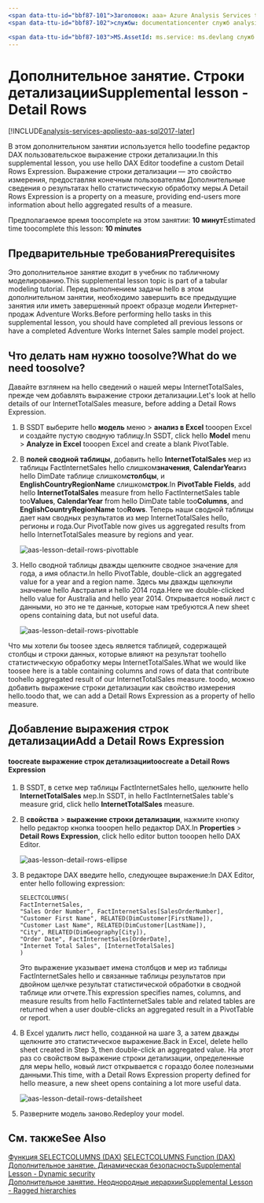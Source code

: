 ```yaml
---
<span data-ttu-id="bbf87-101">Заголовок: aaa» Azure Analysis Services tutorial дополнительного занятия: строки детализации | Документы Microsoft» Описание: описание, как toocreate a выражение строки детализации в hello Azure Analysis Services tutorial.</span><span class="sxs-lookup"><span data-stu-id="bbf87-101">title: aaa"Azure Analysis Services tutorial supplemental lesson: Detail Rows | Microsoft Docs" description: Describes how toocreate a Detail Rows Expression in hello Azure Analysis Services tutorial.</span></span>
<span data-ttu-id="bbf87-102">службы: documentationcenter служб analysis services: '' Автор: диспетчер minewiskan: редактор erikre: '' теги: ''</span><span class="sxs-lookup"><span data-stu-id="bbf87-102">services: analysis-services documentationcenter: '' author: minewiskan manager: erikre editor: '' tags: ''</span></span>

<span data-ttu-id="bbf87-103">MS.AssetId: ms.service: ms.devlang служб analysis services: н/д ms.topic: get-started-article ms.tgt_pltfrm: ms.workload н/д: н/д ms.date: 26/05/2017 ms.author: owend</span><span class="sxs-lookup"><span data-stu-id="bbf87-103">ms.assetid: ms.service: analysis-services ms.devlang: NA ms.topic: get-started-article ms.tgt_pltfrm: NA ms.workload: na ms.date: 05/26/2017 ms.author: owend</span></span>
---
```

# <a name="supplemental-lesson---detail-rows"></a><span data-ttu-id="bbf87-104">Дополнительное занятие. Строки детализации</span><span class="sxs-lookup"><span data-stu-id="bbf87-104">Supplemental lesson - Detail Rows</span></span>

[!INCLUDE[analysis-services-appliesto-aas-sql2017-later](../../../includes/analysis-services-appliesto-aas-sql2017-later.md)]

<span data-ttu-id="bbf87-105">В этом дополнительном занятии используется hello toodefine редактор DAX пользовательское выражение строки детализации.</span><span class="sxs-lookup"><span data-stu-id="bbf87-105">In this supplemental lesson, you use hello DAX Editor toodefine a custom Detail Rows Expression.</span></span> <span data-ttu-id="bbf87-106">Выражение строки детализации — это свойство измерения, предоставляя конечным пользователям Дополнительные сведения о результатах hello статистическую обработку меры.</span><span class="sxs-lookup"><span data-stu-id="bbf87-106">A Detail Rows Expression is a property on a measure, providing end-users more information about hello aggregated results of a measure.</span></span> 
  
<span data-ttu-id="bbf87-107">Предполагаемое время toocomplete на этом занятии: **10 минут**</span><span class="sxs-lookup"><span data-stu-id="bbf87-107">Estimated time toocomplete this lesson: **10 minutes**</span></span>  
  
## <a name="prerequisites"></a><span data-ttu-id="bbf87-108">Предварительные требования</span><span class="sxs-lookup"><span data-stu-id="bbf87-108">Prerequisites</span></span>  
<span data-ttu-id="bbf87-109">Это дополнительное занятие входит в учебник по табличному моделированию.</span><span class="sxs-lookup"><span data-stu-id="bbf87-109">This supplemental lesson topic is part of a tabular modeling tutorial.</span></span> <span data-ttu-id="bbf87-110">Перед выполнением задачи hello в этом дополнительном занятии, необходимо завершить все предыдущие занятия или иметь завершенный проект образце модели Интернет-продаж Adventure Works.</span><span class="sxs-lookup"><span data-stu-id="bbf87-110">Before performing hello tasks in this supplemental lesson, you should have completed all previous lessons or have a completed Adventure Works Internet Sales sample model project.</span></span>  
  
## <a name="what-do-we-need-toosolve"></a><span data-ttu-id="bbf87-111">Что делать нам нужно toosolve?</span><span class="sxs-lookup"><span data-stu-id="bbf87-111">What do we need toosolve?</span></span>
<span data-ttu-id="bbf87-112">Давайте взглянем на hello сведений о нашей меры InternetTotalSales, прежде чем добавлять выражение строки детализации.</span><span class="sxs-lookup"><span data-stu-id="bbf87-112">Let's look at hello details of our InternetTotalSales measure, before adding a Detail Rows Expression.</span></span>

1.  <span data-ttu-id="bbf87-113">В SSDT выберите hello **модель** меню > **анализ в Excel** tooopen Excel и создайте пустую сводную таблицу.</span><span class="sxs-lookup"><span data-stu-id="bbf87-113">In SSDT, click hello **Model** menu > **Analyze in Excel** tooopen Excel and create a blank PivotTable.</span></span>
  
2.  <span data-ttu-id="bbf87-114">В **полей сводной таблицы**, добавить hello **InternetTotalSales** мер из таблицы FactInternetSales hello слишком**значения**, **CalendarYear**из hello DimDate таблице слишком**столбцы**, и **EnglishCountryRegionName** слишком**строк**.</span><span class="sxs-lookup"><span data-stu-id="bbf87-114">In **PivotTable Fields**, add hello **InternetTotalSales** measure from hello FactInternetSales table too**Values**, **CalendarYear** from hello DimDate table too**Columns**, and **EnglishCountryRegionName** too**Rows**.</span></span> <span data-ttu-id="bbf87-115">Теперь наши сводной таблицы дает нам сводных результатов из мер InternetTotalSales hello, регионы и года.</span><span class="sxs-lookup"><span data-stu-id="bbf87-115">Our PivotTable now gives us aggregated results from hello InternetTotalSales measure by regions and year.</span></span> 

    ![aas-lesson-detail-rows-pivottable](../tutorials/media/aas-lesson-detail-rows-pivottable.png)

3. <span data-ttu-id="bbf87-117">Hello сводной таблицы дважды щелкните сводное значение для года, а имя области.</span><span class="sxs-lookup"><span data-stu-id="bbf87-117">In hello PivotTable, double-click an aggregated value for a year and a region name.</span></span> <span data-ttu-id="bbf87-118">Здесь мы дважды щелкнули значение hello Австралия и hello 2014 года.</span><span class="sxs-lookup"><span data-stu-id="bbf87-118">Here we double-clicked hello value for Australia and hello year 2014.</span></span> <span data-ttu-id="bbf87-119">Открывается новый лист с данными, но это не те данные, которые нам требуются.</span><span class="sxs-lookup"><span data-stu-id="bbf87-119">A new sheet opens containing data, but not useful data.</span></span>

    ![aas-lesson-detail-rows-pivottable](../tutorials/media/aas-lesson-detail-rows-sheet.png)
  
<span data-ttu-id="bbf87-121">Что мы хотели бы toosee здесь является таблицей, содержащей столбцы и строки данных, которые влияют на результат toohello статистическую обработку меры InternetTotalSales.</span><span class="sxs-lookup"><span data-stu-id="bbf87-121">What we would like toosee here is a table containing columns and rows of data that contribute toohello aggregated result of our InternetTotalSales measure.</span></span> <span data-ttu-id="bbf87-122">toodo, можно добавить выражение строки детализации как свойство измерения hello.</span><span class="sxs-lookup"><span data-stu-id="bbf87-122">toodo that, we can add a Detail Rows Expression as a property of hello measure.</span></span>

## <a name="add-a-detail-rows-expression"></a><span data-ttu-id="bbf87-123">Добавление выражения строк детализации</span><span class="sxs-lookup"><span data-stu-id="bbf87-123">Add a Detail Rows Expression</span></span>

#### <a name="toocreate-a-detail-rows-expression"></a><span data-ttu-id="bbf87-124">toocreate выражение строк детализации</span><span class="sxs-lookup"><span data-stu-id="bbf87-124">toocreate a Detail Rows Expression</span></span> 
  
1. <span data-ttu-id="bbf87-125">В SSDT, в сетке мер таблицы FactInternetSales hello, щелкните hello **InternetTotalSales** мер.</span><span class="sxs-lookup"><span data-stu-id="bbf87-125">In SSDT, in hello FactInternetSales table's measure grid, click hello **InternetTotalSales** measure.</span></span> 

2. <span data-ttu-id="bbf87-126">В **свойства** > **выражение строки детализации**, нажмите кнопку hello редактор кнопка tooopen hello редактор DAX.</span><span class="sxs-lookup"><span data-stu-id="bbf87-126">In **Properties** > **Detail Rows Expression**, click hello editor button tooopen hello DAX Editor.</span></span>

    ![aas-lesson-detail-rows-ellipse](../tutorials/media/aas-lesson-detail-rows-ellipse.png)

3. <span data-ttu-id="bbf87-128">В редакторе DAX введите hello, следующее выражение:</span><span class="sxs-lookup"><span data-stu-id="bbf87-128">In DAX Editor, enter hello following expression:</span></span>

    ```
    SELECTCOLUMNS(
    FactInternetSales,
    "Sales Order Number", FactInternetSales[SalesOrderNumber],
    "Customer First Name", RELATED(DimCustomer[FirstName]),
    "Customer Last Name", RELATED(DimCustomer[LastName]),
    "City", RELATED(DimGeography[City]),
    "Order Date", FactInternetSales[OrderDate],
    "Internet Total Sales", [InternetTotalSales]
    )

    ```

    <span data-ttu-id="bbf87-129">Это выражение указывает имена столбцов и мер из таблицы FactInternetSales hello и связанные таблицы результатов при двойном щелчке результат статистической обработки в сводной таблице или отчете.</span><span class="sxs-lookup"><span data-stu-id="bbf87-129">This expression specifies names, columns, and measure results from hello FactInternetSales table and related tables are returned when a user double-clicks an aggregated result in a PivotTable or report.</span></span>

4. <span data-ttu-id="bbf87-130">В Excel удалить лист hello, созданной на шаге 3, а затем дважды щелкните это статистическое выражение.</span><span class="sxs-lookup"><span data-stu-id="bbf87-130">Back in Excel, delete hello sheet created in Step 3, then double-click an aggregated value.</span></span> <span data-ttu-id="bbf87-131">На этот раз со свойством выражение строки детализации, определенные для меры hello, новый лист открывается с гораздо более полезными данными.</span><span class="sxs-lookup"><span data-stu-id="bbf87-131">This time, with a Detail Rows Expression property defined for hello measure, a new sheet opens containing a lot more useful data.</span></span>

    ![aas-lesson-detail-rows-detailsheet](../tutorials/media/aas-lesson-detail-rows-detailsheet.png)

5. <span data-ttu-id="bbf87-133">Разверните модель заново.</span><span class="sxs-lookup"><span data-stu-id="bbf87-133">Redeploy your model.</span></span>

  
## <a name="see-also"></a><span data-ttu-id="bbf87-134">См. также</span><span class="sxs-lookup"><span data-stu-id="bbf87-134">See Also</span></span>  
<span data-ttu-id="bbf87-135">[Функция SELECTCOLUMNS (DAX)](https://msdn.microsoft.com/library/mt761759.aspx) </span><span class="sxs-lookup"><span data-stu-id="bbf87-135">[SELECTCOLUMNS Function (DAX)](https://msdn.microsoft.com/library/mt761759.aspx) </span></span>  
[<span data-ttu-id="bbf87-136">Дополнительное занятие. Динамическая безопасность</span><span class="sxs-lookup"><span data-stu-id="bbf87-136">Supplemental Lesson - Dynamic security</span></span>](../tutorials/aas-supplemental-lesson-dynamic-security.md)  
[<span data-ttu-id="bbf87-137">Дополнительное занятие. Неоднородные иерархии</span><span class="sxs-lookup"><span data-stu-id="bbf87-137">Supplemental Lesson - Ragged hierarchies</span></span>](../tutorials/aas-supplemental-lesson-ragged-hierarchies.md)  
